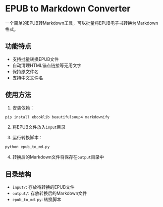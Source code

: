 # EPUB to Markdown Converter

一个简单的EPUB转Markdown工具，可以批量将EPUB电子书转换为Markdown格式。

## 功能特点

- 支持批量转换EPUB文件
- 自动清理HTML锚点链接等无用文字
- 保持原文件名
- 支持中文文件名

## 使用方法

1. 安装依赖：
```bash
pip install ebooklib beautifulsoup4 markdownify
```

2. 将EPUB文件放入`input`目录

3. 运行转换脚本：
```bash
python epub_to_md.py
```

4. 转换后的Markdown文件将保存在`output`目录中

## 目录结构

- `input/`: 存放待转换的EPUB文件
- `output/`: 存放转换后的Markdown文件
- `epub_to_md.py`: 转换脚本 